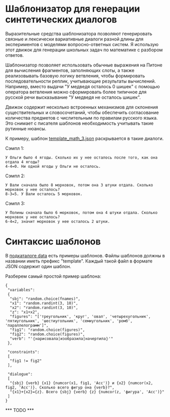 # Шаблонизатор для генерации синтетических диалогов

Выразительные средства шаблонизатора позволяют генерировать связные и лексически вариативные
диалоги разной длины для экспериментов с моделями вопросно-ответных систем. Я использую этот движок
для генерации школьных задач по математике с разбором ответов.

Шаблонизатор позволяет использовать обычные выражения на Питоне для вычисления фрагментов, заполняющих слоты,
а также реализовывать базовую логику ветвления, чтобы формировать последовательности реплик, учитывающие
результаты вычислений. Например, вместо выдачи "У медведя осталось 0 шишек" с помощью оператора ветвления
можно сформировать более типичное для русской речи высказывание "У медведя не осталось шишек".

Движок содержит несколько встроенных механизмов для склонения существительных и словосочетаний, чтобы
обеспечить согласование количества предметов с числительным по правилам русского языка. Это снимает с
писателя шаблонов необходимость учитывать такие рутинные нюансы.

К примеру, шаблон [template_math_3.json](https://github.com/Koziev/math/blob/main/data/math/template_math_3.json) раскрывается
в такие диалоги.

Сэмпл 1:
```
У Ольги было 4 ягоды. Сколько их у нее осталось после того, как она отдала 4 ягоды?
4-4=0. Ни одной ягоды у Ольги не осталось.
```

Сэмпл 2:
```
У Вали сначала было 8 морковок, потом она 3 штуки отдала. Сколько морковок у нее осталось?
8-3=5. У Вали осталось 5 морковок.
```

Сэмпл 3:
```
У Полины сначала было 6 морковок, потом она 4 штуки отдала. Сколько морковок у нее осталось?
6-4=2, значит морковок у нее осталось 2 штуки.
```


# Синтаксис шаблонов

В [подкаталоге data](https://github.com/Koziev/math/tree/main/data/math) есть примеры шаблонов.
Файлы шаблонов должны в названии иметь префикс "template".
Каждый такой файл в формате JSON содержит один шаблон.

Разберем самый простой пример шаблона:

```
{
 "variables":
 {
  "sbj": "random.choice(fnames)",
  "x1": "random.randint(3, 10)",
  "x2": "random.randint(3, 10)",
  "z": "x1+x2",
  "figures": "['треугольник', 'круг', 'овал', 'четырехугольник', 'пятиугольник', 'шестиугольник', 'семиугольник', 'ромб', 'параллелограмм']",
  "fig1": "random.choice(figures)",
  "fig2": "random.choice(figures)",
  "verb": "'⦃нарисовала|изобразила|начертила⦄'"
 },
 
 "constraints":
 [
  "fig1 != fig2"
 ],
 
 "dialogue":
 [
  "{sbj} {verb} {x1} {numcor(x1, fig1, 'Acc')} и {x2} {numcor(x2, fig2, 'Acc')}. Сколько всего фигур она {verb}?",
  "{x1}+{x2}={z}. Всего {sbj} {verb} {z} {numcor(z, 'фигура', 'Acc')}"
 ]
}
```

*** TODO ***
